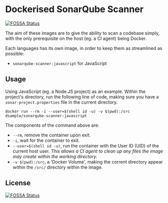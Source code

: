 # Dockerised SonarQube Scanner
[![FOSSA Status](https://app.fossa.io/api/projects/git%2Bgithub.com%2Fdsample%2Fdocker-sonarqube-scanner.svg?type=shield)](https://app.fossa.io/projects/git%2Bgithub.com%2Fdsample%2Fdocker-sonarqube-scanner?ref=badge_shield)


The aim of these images are to give the ability to scan a codebase simply, with the only prerequisite on the host (eg. a CI agent) being Docker.

Each languages has its own image, in order to keep them as streamlined as possible:

* `sonarqube-scanner:javascript` for JavaScript

## Usage

Using JavaScript (eg. a Node.JS project) as an example. Within the project's directory, run the following line of code, making sure you have a `sonar-project.properties` file in the current directory.

```shell
docker run --rm -i --user=$(shell id -u) -v $(pwd):/src dsample/sonarqube-scanner:javascript
```

The components of the command above are:

* `--rm`, remove the container upon exit.
* `-i`, wait for the container to exit.
* `--user=$(shell id -u)`, run the container with the User ID (UID) of the current host user. _This allows a CI agent to clean up any files the image may create within the working directory._
* `-v $(pwd):/src`, a 'Docker Volume', making the corrent directory appear within the `/src/` directory within the image.


## License
[![FOSSA Status](https://app.fossa.io/api/projects/git%2Bgithub.com%2Fdsample%2Fdocker-sonarqube-scanner.svg?type=large)](https://app.fossa.io/projects/git%2Bgithub.com%2Fdsample%2Fdocker-sonarqube-scanner?ref=badge_large)
